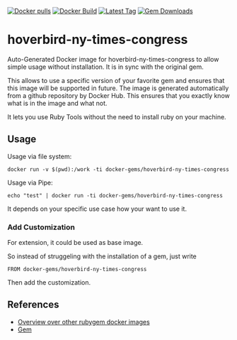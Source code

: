 [![Docker pulls](https://img.shields.io/docker/pulls/rubygem/hoverbird-ny-times-congress.svg)](https://hub.docker.com/r/rubygem/hoverbird-ny-times-congress/)
[![Docker Build](https://img.shields.io/docker/automated/rubygem/hoverbird-ny-times-congress.svg)](https://hub.docker.com/r/rubygem/hoverbird-ny-times-congress/)
[![Latest Tag](https://img.shields.io/github/tag/docker-rubygem/hoverbird-ny-times-congress.svg)](https://hub.docker.com/r/rubygem/hoverbird-ny-times-congress/)
[![Gem Downloads](https://img.shields.io/gem/dt/hoverbird-ny-times-congress.svg)](https://rubygems.org/gems/hoverbird-ny-times-congress/)
# hoverbird-ny-times-congress

Auto-Generated Docker image for hoverbird-ny-times-congress to allow simple usage without installation.
It is in sync with the original gem.

This allows to use a specific version of your favorite gem and ensures that this image will be supported in future.
The image is generated automatically from a github repository by Docker Hub.
This ensures that you exactly know what is in the image and what not.

It lets you use Ruby Tools without the need to install ruby on your machine.

## Usage

Usage via file system:

`docker run -v $(pwd):/work -ti docker-gems/hoverbird-ny-times-congress`

Usage via Pipe:

`echo "test" | docker run -ti docker-gems/hoverbird-ny-times-congress`

It depends on your specific use case how your want to use it.

### Add Customization

For extension, it could be used as base image.

So instead of struggeling with the installation of a gem, just write

`FROM docker-gems/hoverbird-ny-times-congress`

Then add the customization.

## References

 - [Overview over other rubygem docker images](https://github.com/thinkbot/docker-rubygem)
 - [Gem](https://rubygems.org/gems/hoverbird-ny-times-congress/)

